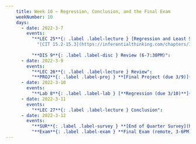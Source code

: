 ```yaml
---
    title: Week 10 – Regression, Conclusion, and the Final Exam
    weekNumber: 10
    days:
      - date: 2022-3-7
        events:
          "**LEC 25**{: .label .label-lecture } [Regression and Least Squares](http://datahub.ucsd.edu/user-redirect/git-sync?repo=https://github.com/dsc-courses/dsc10-2022-wi&subPath=lectures/lec25/lecture.ipynb)":
            "[CIT 15.2-15.3](https://inferentialthinking.com/chapters/15/2/Regression_Line.html)"
                
          "**DIS 9**{: .label .label-disc } Review (6-7:30PM)":
      - date: 2022-3-9
        events:
          "**LEC 26**{: .label .label-lecture } Review":
          "**PROJ**{: .label .label-proj } **[Final Project (due 3/9)](http://datahub.ucsd.edu/user-redirect/git-sync?repo=https://github.com/dsc-courses/dsc10-2022-wi&subPath=projects/final_project/project.ipynb)** ([find a partner](https://docs.google.com/spreadsheets/d/1m5eDcFdYTQq5bu9VRYINZBFgckCyJEOXZFZGZ9bQqKY/edit#gid=0)) ([pair programming](../pair-programming))":
      - date: 2022-3-10
        events:
          "**Lab 8**{: .label .label-lab } [**Regression (due 3/10)**](http://datahub.ucsd.edu/user-redirect/git-sync?repo=https://github.com/dsc-courses/dsc10-2022-wi&subPath=labs/08-regression/lab.ipynb)":
      - date: 2022-3-11
        events:
          "**LEC 27**{: .label .label-lecture } Conclusion":
      - date: 2022-3-12
        events:
          "**SUR**{: .label .label-survey } **[End of Quarter Survey](https://forms.gle/6BAyrab5GJE6xFfW8) + [CAPEs](https://cape.ucsd.edu) (due 3/12 8AM)**":
          "**Exam**{: .label .label-exam } **Final Exam (remote, 3-6PM)**":
---
```

